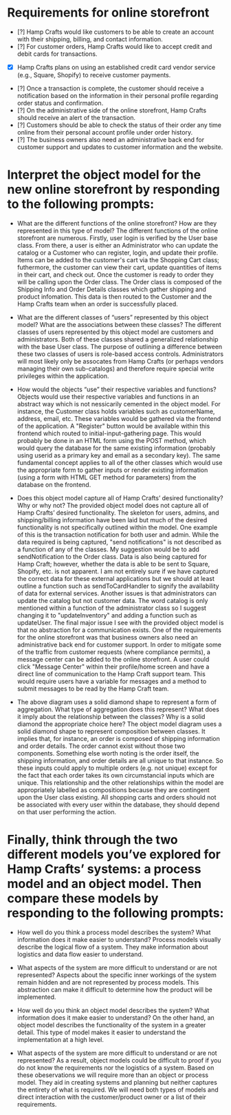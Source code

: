 # Requirements for online storefront
- [?] Hamp Crafts would like customers to be able to create an account with their shipping, billing, and contact information.
- [?] For customer orders, Hamp Crafts would like to accept credit and debit cards for transactions. 
- [x] Hamp Crafts plans on using an established credit card vendor service (e.g., Square, Shopify) to receive customer payments.
- [?] Once a transaction is complete, the customer should receive a notification based on the information in their personal profile regarding order status and confirmation.
- [?] On the administrative side of the online storefront, Hamp Crafts should receive an alert of the transaction. 
- [?] Customers should be able to check the status of their order any time online from their personal account profile under order history.
- [?] The business owners also need an administrative back end for customer support and updates to customer information and the website.

# Interpret the object model for the new online storefront by responding to the following prompts:
- What are the different functions of the online storefront? How are they represented in this type of model?
The different functions of the online storefront are numerous.  Firstly, user login is verified by the User base class.  From there, a user is either an Administrator who can update the catalog or a Customer who can register, login, and update their profile.  Items can be added to the customer's cart via the Shopping Cart class; futhermore, the customer can view their cart, update quantities of items in their cart, and check out.  Once the customer is ready to order they will be calling upon the Order class.  The Order class is composed of the Shipping Info and Order Details classes which gather shipping and product infomation.  This data is then routed to the Customer and the Hamp Crafts team when an order is successfully placed.

- What are the different classes of “users” represented by this object model? What are the associations between these classes?
The different classes of users represented by this object model are customers and administrators.  Both of these classes shared a generalized relationship with the base User class.  The purpose of outlining a difference between these two classes of users is role-based access controls.  Administrators will most likely only be assocates from Hamp Crafts (or perhaps vendors managing their own sub-catalogs) and therefore require special write privileges within the application.

- How would the objects “use” their respective variables and functions?
Objects would use their respective variables and functions in an abstract way which is not nessicarily cemented in the object model.  For instance, the Customer class holds variables such as customerName, address, email, etc.  These variables would be gathered via the frontend of the application.  A "Register" button would be available within this frontend which routed to initial-input-gathering page.  This would probably be done in an HTML form using the POST method, which would query the database for the same existing information (probably using userid as a primary key and email as a secondary key).  The same fundamental concept applies to all of the other classes which would use the appropriate form to gather inputs or render existing information (using a form with HTML GET method for parameters) from the database on the frontend.

- Does this object model capture all of Hamp Crafts’ desired functionality? Why or why not?
The provided object model does not capture all of Hamp Crafts’ desired functionality.  The skeleton for users, admins, and shipping/billing information have been laid but much of the desired functionality is not specifically outlined within the model.  One example of this is the transaction notification for both user and admin.  While the data required is being captured, "send notifications" is not described as a function of any of the classes.  My suggestion would be to add sendNotification to the Order class.  Data is also being captured for Hamp Craft; however, whether the data is able to be sent to Square, Shopify, etc. is not apparent.  I am not entirely sure if we have captured the correct data for these external applications but we should at least outline a function such as sendToCardHandler to signify the availability of data for external services.  Another issues is that administrators can update the catalog but not customer data.  The word catalog is only mentioned within a function of the administrator class so I suggest changing it to "updateInventory" and adding a function such as updateUser.  The final major issue I see with the provided object model is that no abstraction for a communication exists.  One of the requirements for the online storefront was that business owners also need an administrative back end for customer support.  In order to mitigate some of the traffic from customer requests (where compliance permits), a message center can be added to the online storefront.  A user could click "Message Center" within their profile/home screen and have a direct line of communication to the Hamp Craft support team.  This would require users have a variable for messages and a method to submit messages to be read by the Hamp Craft team.

- The above diagram uses a solid diamond shape to represent a form of aggregation. What type of aggregation does this represent? What does it imply about the relationship between the classes? Why is a solid diamond the appropriate choice here?
The object model diagram uses a solid diamond shape to represent composition between classes.  It implies that, for instance, an order is composed of shipping information and order details.  The order cannot exist without those two components. Something else worth noting is the order itself, the shipping information, and order details are all unique to that instance.  So these inputs could apply to multiple orders (e.g. not unique) except for the fact that each order takes its own circumstancial inputs which are unique.  This relationship and the other relationships within the model are appropriately labelled as compositions because they are contingent upon the User class existing.  All shopping carts and orders should not be associated with every user within the database, they should depend on that user performing the action.


# Finally, think through the two different models you’ve explored for Hamp Crafts’ systems: a process model and an object model. Then compare these models by responding to the following prompts:
- How well do you think a process model describes the system? What information does it make easier to understand? 
Process models visually describe the logical flow of a system.  They make information about logistics and data flow easier to understand.

- What aspects of the system are more difficult to understand or are not represented?
Aspects about the specific inner workings of the system remain hidden and are not represented by process models.  This abstraction can make it difficult to determine how the product will be implemented.

- How well do you think an object model describes the system? What information does it make easier to understand? 
On the other hand, an object model describes the functionality of the system in a greater detail.  This type of model makes it easier to understand the implementation at a high level.

- What aspects of the system are more difficult to understand or are not represented?
As a result, object models could be difficult to proof if you do not know the requirements nor the logistics of a system.  Based on these obeservations we will require more than an object or process model.  They aid in creating systems and planning but neither captures the entirety of what is required.  We will need both types of models and direct interaction with the customer/product owner or a list of their requirements.
